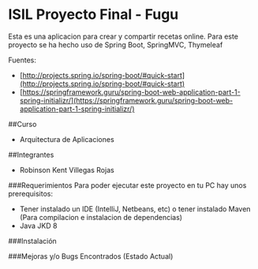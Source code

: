 # ISIL Proyecto Final - Fugu
Esta es una aplicacion para crear y compartir recetas online.
Para este proyecto se ha hecho uso de Spring Boot, SpringMVC, Thymeleaf


Fuentes:

- [http://projects.spring.io/spring-boot/#quick-start](http://projects.spring.io/spring-boot/#quick-start)
- [https://springframework.guru/spring-boot-web-application-part-1-spring-initializr/](https://springframework.guru/spring-boot-web-application-part-1-spring-initializr/)

##Curso
- Arquitectura de Aplicaciones

##Integrantes
- Robinson Kent Villegas Rojas

###Requerimientos
Para poder ejecutar este proyecto en tu PC hay unos prerequisitos:

- Tener instalado un IDE (IntelliJ, Netbeans, etc) o tener instalado Maven (Para compilacion e instalacion de dependencias)
- Java JKD 8

###Instalación


###Mejoras y/o Bugs Encontrados (Estado Actual)
